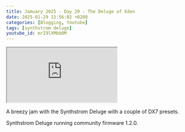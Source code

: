 ```yaml
---
title: Jamuary 2025 - Day 29 - The Deluge of Eden
date: 2025-01-29 15:56:02 +0200
categories: [Blogging, Youtube]
tags: [synthstrom deluge]
youtube_id: mrI9lXMbb0M
---
```



<div class="embed-responsive embed-responsive-16by9" >
    <iframe class="embed-responsive-item"  src="https://www.youtube.com/embed/{{ page.youtube_id }}"></iframe>
</div>

A breezy jam with the Synthstrom Deluge with a couple of DX7 presets.

Synthstrom Deluge running community firmware 1.2.0.